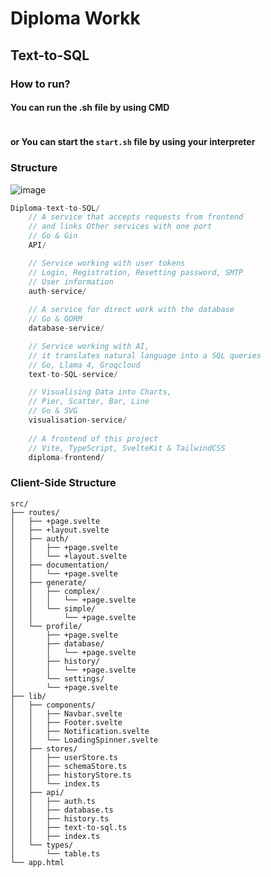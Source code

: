 # Diploma Workk

## Text-to-SQL

### How to run?
#### You can run the .sh file by using CMD
```shell

```
#### or You can start the ```start.sh``` file by using your interpreter


### Structure

![image](https://github.com/user-attachments/assets/4bff83a0-f527-4107-9e81-3eac24398d97)


```go
Diploma-text-to-SQL/
	// A service that accepts requests from frontend 
	// and links Other services with one port
	// Go & Gin
    API/

	// Service working with user tokens
	// Login, Registration, Resetting password, SMTP
	// User information
    auth-service/
	
	// A service for direct work with the database
	// Go & GORM
    database-service/

	// Service working with AI, 
	// it translates natural language into a SQL queries
	// Go, Llama 4, Groqcloud
    text-to-SQL-service/

	// Visualising Data into Charts,
	// Pier, Scatter, Bar, Line
	// Go & SVG
    visualisation-service/
	
	// A frontend of this project
	// Vite, TypeScript, SvelteKit & TailwindCSS
    diploma-frontend/
```

### Client-Side Structure

```
src/
├── routes/
│   ├── +page.svelte
│   ├── +layout.svelte
│   ├── auth/
│   │   ├── +page.svelte
│   │   └── +layout.svelte
│   ├── documentation/
│   │   └── +page.svelte
│   ├── generate/
│   │   ├── complex/
│   │   │   └── +page.svelte
│   │   └── simple/
│   │       └── +page.svelte
│   └── profile/
│       ├── +page.svelte
│   	├── database/
│   	│   └── +page.svelte
│   	├── history/
│   	│   └── +page.svelte
│       └── settings/
│	    └── +page.svelte
├── lib/
│   ├── components/
│   │   ├── Navbar.svelte
│   │   ├── Footer.svelte
│   │   ├── Notification.svelte
│   │   └── LoadingSpinner.svelte
│   ├── stores/
│   │   ├── userStore.ts
│   │   ├── schemaStore.ts
│   │   ├── historyStore.ts
│   │   └── index.ts
│   ├── api/
│   │   ├── auth.ts
│   │   ├── database.ts
│   │   ├── history.ts
│   │   ├── text-to-sql.ts
│   │   ├── index.ts
│   └── types/
│       └── table.ts
└── app.html
```
